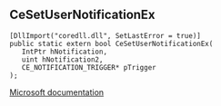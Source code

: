 ## CeSetUserNotificationEx

```
[DllImport("coredll.dll", SetLastError = true)]
public static extern bool CeSetUserNotificationEx(
   IntPtr hNotification,
   uint hNotification2,
   CE_NOTIFICATION_TRIGGER* pTrigger
);
```

[Microsoft documentation](TODO)
